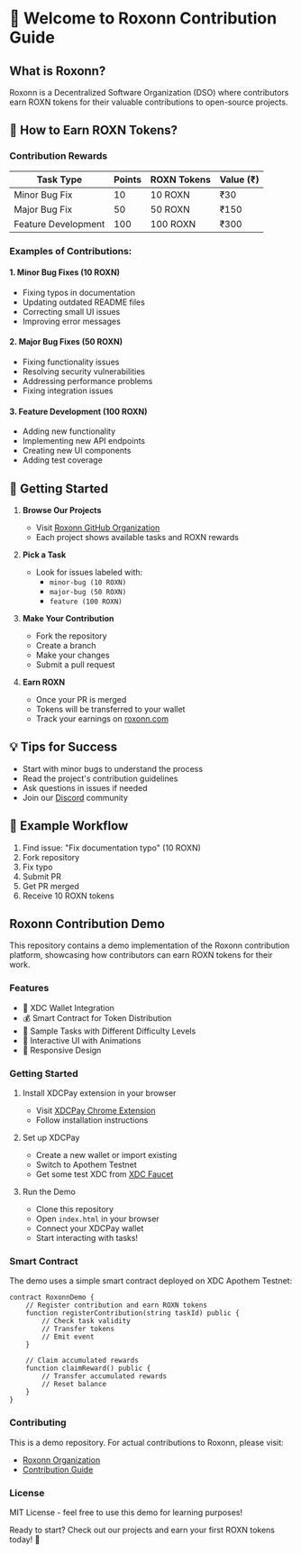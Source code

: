 # 🚀 Welcome to Roxonn Contribution Guide

## What is Roxonn?
Roxonn is a Decentralized Software Organization (DSO) where contributors earn ROXN tokens for their valuable contributions to open-source projects.

## 💎 How to Earn ROXN Tokens?

### Contribution Rewards
| Task Type | Points | ROXN Tokens | Value (₹) |
|-----------|--------|-------------|-----------|
| Minor Bug Fix | 10 | 10 ROXN | ₹30 |
| Major Bug Fix | 50 | 50 ROXN | ₹150 |
| Feature Development | 100 | 100 ROXN | ₹300 |

### Examples of Contributions:

#### 1. Minor Bug Fixes (10 ROXN)
- Fixing typos in documentation
- Updating outdated README files
- Correcting small UI issues
- Improving error messages

#### 2. Major Bug Fixes (50 ROXN)
- Fixing functionality issues
- Resolving security vulnerabilities
- Addressing performance problems
- Fixing integration issues

#### 3. Feature Development (100 ROXN)
- Adding new functionality
- Implementing new API endpoints
- Creating new UI components
- Adding test coverage

## 🚀 Getting Started

1. **Browse Our Projects**
   - Visit [Roxonn GitHub Organization](https://github.com/Roxonn-FutureTech)
   - Each project shows available tasks and ROXN rewards

2. **Pick a Task**
   - Look for issues labeled with:
     - `minor-bug (10 ROXN)`
     - `major-bug (50 ROXN)`
     - `feature (100 ROXN)`

3. **Make Your Contribution**
   - Fork the repository
   - Create a branch
   - Make your changes
   - Submit a pull request

4. **Earn ROXN**
   - Once your PR is merged
   - Tokens will be transferred to your wallet
   - Track your earnings on [roxonn.com](https://roxonn.com)

## 💡 Tips for Success
- Start with minor bugs to understand the process
- Read the project's contribution guidelines
- Ask questions in issues if needed
- Join our [Discord](https://discord.gg/roxonn) community

## 🌟 Example Workflow
1. Find issue: "Fix documentation typo" (10 ROXN)
2. Fork repository
3. Fix typo
4. Submit PR
5. Get PR merged
6. Receive 10 ROXN tokens

## Roxonn Contribution Demo

This repository contains a demo implementation of the Roxonn contribution platform, showcasing how contributors can earn ROXN tokens for their work.

### Features

- 🔗 XDC Wallet Integration
- 💰 Smart Contract for Token Distribution
- 🎯 Sample Tasks with Different Difficulty Levels
- 🌟 Interactive UI with Animations
- 📱 Responsive Design

### Getting Started

1. Install XDCPay extension in your browser
   - Visit [XDCPay Chrome Extension](https://chrome.google.com/webstore/detail/xdcpay/bocpokimicclpaiekenaeelehdjllofo)
   - Follow installation instructions

2. Set up XDCPay
   - Create a new wallet or import existing
   - Switch to Apothem Testnet
   - Get some test XDC from [XDC Faucet](https://faucet.apothem.network/)

3. Run the Demo
   - Clone this repository
   - Open `index.html` in your browser
   - Connect your XDCPay wallet
   - Start interacting with tasks!

### Smart Contract

The demo uses a simple smart contract deployed on XDC Apothem Testnet:

```solidity
contract RoxonnDemo {
    // Register contribution and earn ROXN tokens
    function registerContribution(string taskId) public {
        // Check task validity
        // Transfer tokens
        // Emit event
    }

    // Claim accumulated rewards
    function claimReward() public {
        // Transfer accumulated rewards
        // Reset balance
    }
}
```

### Contributing

This is a demo repository. For actual contributions to Roxonn, please visit:
- [Roxonn Organization](https://github.com/Roxonn-FutureTech)
- [Contribution Guide](https://github.com/Roxonn-FutureTech/roxonn-contribution-guide)

### License

MIT License - feel free to use this demo for learning purposes!

Ready to start? Check out our projects and earn your first ROXN tokens today! 🚀                  